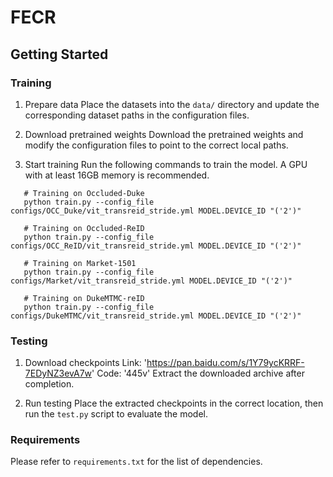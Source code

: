 # FECR

## Getting Started


###  Training

1. Prepare data
   Place the datasets into the `data/` directory and update the corresponding dataset paths in the configuration files.

3. Download pretrained weights
   Download the pretrained weights and modify the configuration files to point to the correct local paths.

4. Start training
   Run the following commands to train the model. A GPU with at least 16GB memory is recommended.
```
   # Training on Occluded-Duke
   python train.py --config_file configs/OCC_Duke/vit_transreid_stride.yml MODEL.DEVICE_ID "('2')"

   # Training on Occluded-ReID
   python train.py --config_file configs/OCC_ReID/vit_transreid_stride.yml MODEL.DEVICE_ID "('2')"

   # Training on Market-1501
   python train.py --config_file configs/Market/vit_transreid_stride.yml MODEL.DEVICE_ID "('2')"

   # Training on DukeMTMC-reID
   python train.py --config_file configs/DukeMTMC/vit_transreid_stride.yml MODEL.DEVICE_ID "('2')"
```
###  Testing

1. Download checkpoints
   Link: 'https://pan.baidu.com/s/1Y79ycKRRF-7EDyNZ3evA7w'
   Code: '445v'
   Extract the downloaded archive after completion.

2. Run testing
   Place the extracted checkpoints in the correct location, then run the `test.py` script to evaluate the model.

###  Requirements

Please refer to `requirements.txt` for the list of dependencies.

